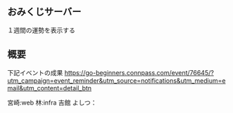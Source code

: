 ## おみくじサーバー
１週間の運勢を表示する

## 概要
下記イベントの成果
https://go-beginners.connpass.com/event/76645/?utm_campaign=event_reminder&utm_source=notifications&utm_medium=email&utm_content=detail_btn

宮崎:web 林:infra 吉館
よしつ： 

